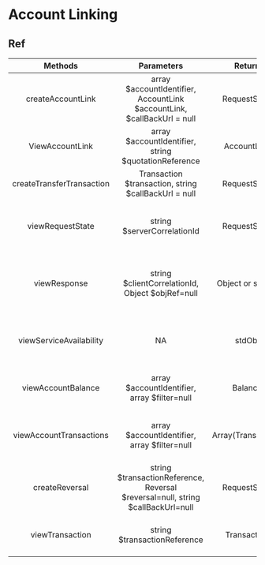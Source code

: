 # Account Linking

## Ref

|          Methods          |                                   Parameters                                    |       Return       |                             Description                             |
| :-----------------------: | :-----------------------------------------------------------------------------: | :----------------: | :-----------------------------------------------------------------: |
|     createAccountLink     |     array $accountIdentifier, AccountLink $accountLink, $callBackUrl = null     |    RequestState    |                Establish an Account to Account Link.                |
|      ViewAccountLink      |              array $accountIdentifier, string $quotationReference               |    AccountLink     |              Read a specific link for a given account.              |
| createTransferTransaction |              Transaction $transaction, string $callBackUrl = null               |    RequestState    |                    To make transfer transaction.                    |
|     viewRequestState      |                           string $serverCorrelationId                           |    RequestState    | Retrieves the state of a request for a given Server Correlation Id. |
|       viewResponse        |                string $clientCorrelationId, Object $objRef=null                 |  Object or stdObj  | Retrieves a representation of the resource assuming that it exists. |
|  viewServiceAvailability  |                                       NA                                        |       stdObj       | To determine the availability of the service from the API provider. |
|    viewAccountBalance     |                  array $accountIdentifier, array $filter=null                   |      Balance       |           Returns the balances for the specified account.           |
|  viewAccountTransactions  |                  array $accountIdentifier, array $filter=null                   | Array(Transaction) |         Returns a set of transactions for a given account.          |
|      createReversal       | string $transactionReference, Reversal $reversal=null, string $callBackUrl=null |    RequestState    |       To reverse a merchant transaction in failure scenarios.       |
|      viewTransaction      |                          string $transactionReference                           |    Transaction     |             Get transaction object using reference id.              |
